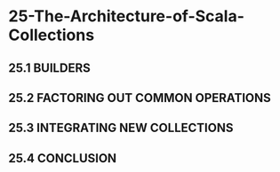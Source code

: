# 25-The-Architecture-of-Scala-Collections

## 25.1 BUILDERS
## 25.2 FACTORING OUT COMMON OPERATIONS
## 25.3 INTEGRATING NEW COLLECTIONS
## 25.4 CONCLUSION


